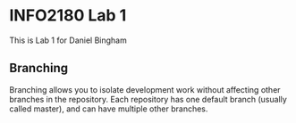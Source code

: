 # INFO2180 Lab 1

This is Lab 1 for Daniel Bingham

## Branching

Branching allows you to isolate development work without affecting other branches in the repository. Each repository has one default branch (usually called master), and can have multiple other branches.
